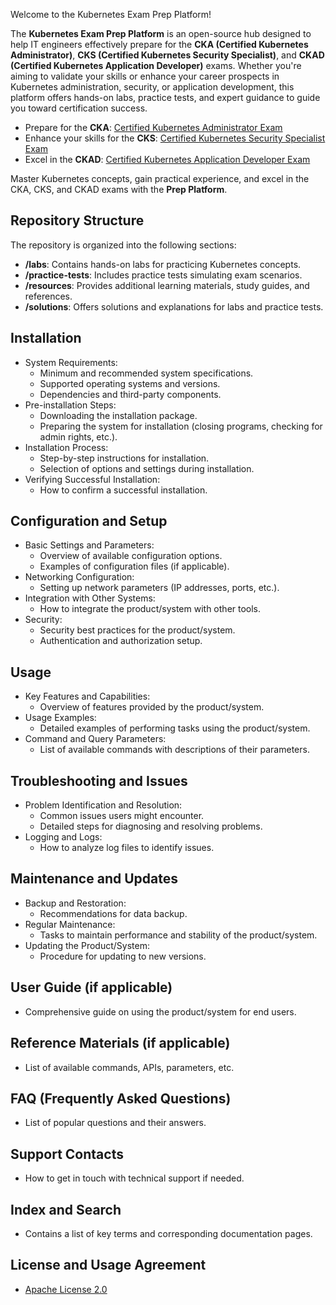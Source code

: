 Welcome to the Kubernetes Exam Prep Platform!

The **Kubernetes Exam Prep Platform** is an open-source hub designed to help IT engineers effectively prepare for the **CKA (Certified Kubernetes Administrator)**, **CKS (Certified Kubernetes Security Specialist)**, and **CKAD (Certified Kubernetes Application Developer)** exams. Whether you're aiming to validate your skills or enhance your career prospects in Kubernetes administration, security, or application development, this platform offers hands-on labs, practice tests, and expert guidance to guide you toward certification success.

- Prepare for the **CKA**: [Certified Kubernetes Administrator Exam](https://training.linuxfoundation.org/certification/certified-kubernetes-administrator-cka/)
- Enhance your skills for the **CKS**: [Certified Kubernetes Security Specialist Exam](https://training.linuxfoundation.org/certification/certified-kubernetes-security-specialist/)
- Excel in the **CKAD**: [Certified Kubernetes Application Developer Exam](https://training.linuxfoundation.org/certification/certified-kubernetes-application-developer-ckad/)

Master Kubernetes concepts, gain practical experience, and excel in the CKA, CKS, and CKAD exams with the **Prep Platform**.

## Repository Structure

The repository is organized into the following sections:

- **/labs**: Contains hands-on labs for practicing Kubernetes concepts.
- **/practice-tests**: Includes practice tests simulating exam scenarios.
- **/resources**: Provides additional learning materials, study guides, and references.
- **/solutions**: Offers solutions and explanations for labs and practice tests.

## Installation
- System Requirements:
  - Minimum and recommended system specifications.
  - Supported operating systems and versions.
  - Dependencies and third-party components.
- Pre-installation Steps:
  - Downloading the installation package.
  - Preparing the system for installation (closing programs, checking for admin rights, etc.).
- Installation Process:
  - Step-by-step instructions for installation.
  - Selection of options and settings during installation.
- Verifying Successful Installation:
  - How to confirm a successful installation.

## Configuration and Setup
- Basic Settings and Parameters:
  - Overview of available configuration options.
  - Examples of configuration files (if applicable).
- Networking Configuration:
  - Setting up network parameters (IP addresses, ports, etc.).
- Integration with Other Systems:
  - How to integrate the product/system with other tools.
- Security:
  - Security best practices for the product/system.
  - Authentication and authorization setup.

## Usage
- Key Features and Capabilities:
  - Overview of features provided by the product/system.
- Usage Examples:
  - Detailed examples of performing tasks using the product/system.
- Command and Query Parameters:
  - List of available commands with descriptions of their parameters.

## Troubleshooting and Issues
- Problem Identification and Resolution:
  - Common issues users might encounter.
  - Detailed steps for diagnosing and resolving problems.
- Logging and Logs:
  - How to analyze log files to identify issues.

## Maintenance and Updates
- Backup and Restoration:
  - Recommendations for data backup.
- Regular Maintenance:
  - Tasks to maintain performance and stability of the product/system.
- Updating the Product/System:
  - Procedure for updating to new versions.

## User Guide (if applicable)
- Comprehensive guide on using the product/system for end users.

## Reference Materials (if applicable)
- List of available commands, APIs, parameters, etc.

## FAQ (Frequently Asked Questions)
- List of popular questions and their answers.

## Support Contacts
- How to get in touch with technical support if needed.

## Index and Search
- Contains a list of key terms and corresponding documentation pages.

## License and Usage Agreement
- [Apache License 2.0](LICENSE)
